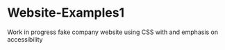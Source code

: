 # Website-Examples1
Work in progress fake company website using CSS with and emphasis on accessibility 
